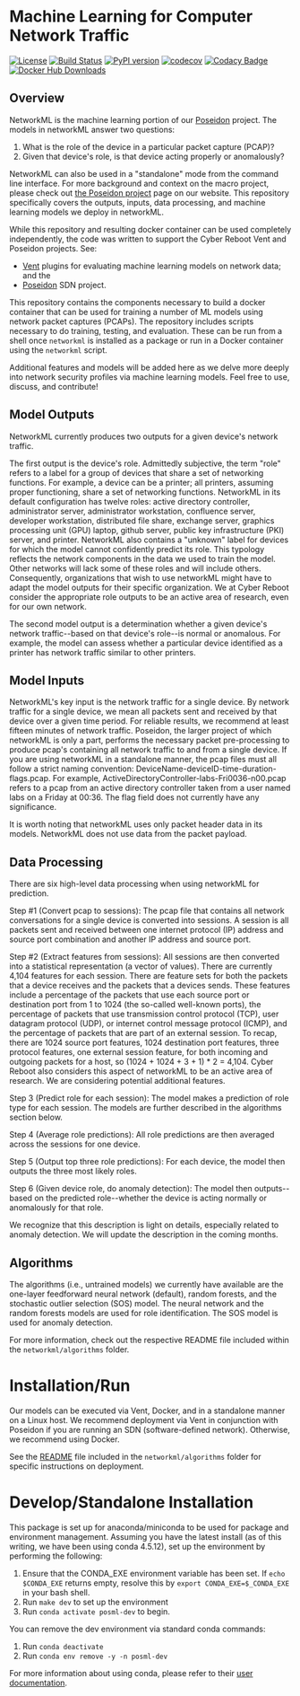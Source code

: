 # Machine Learning for Computer Network Traffic

[![License](https://img.shields.io/badge/License-Apache%202.0-blue.svg)](https://opensource.org/licenses/Apache-2.0)
[![Build Status](https://api.travis-ci.com/CyberReboot/NetworkML.svg?branch=master)](https://travis-ci.com/CyberReboot/NetworkML)
[![PyPI version](https://badge.fury.io/py/networkml.svg)](https://badge.fury.io/py/networkml)
[![codecov](https://codecov.io/gh/CyberReboot/NetworkML/branch/master/graph/badge.svg)](https://codecov.io/gh/CyberReboot/NetworkML)
[![Codacy Badge](https://api.codacy.com/project/badge/Grade/28bb6ce9fa154134b8dda35c5d5d7010)](https://www.codacy.com/app/CyberReboot/NetworkML?utm_source=github.com&amp;utm_medium=referral&amp;utm_content=CyberReboot/NetworkML&amp;utm_campaign=Badge_Grade)
[![Docker Hub Downloads](https://img.shields.io/docker/pulls/cyberreboot/networkml.svg)](https://hub.docker.com/r/cyberreboot/networkml/)

## Overview
NetworkML is the machine learning portion of our [Poseidon](https://github.com/CyberReboot/poseidon)
project. The models in networkML answer two questions:
  1. What is the role of the device in a particular packet capture (PCAP)?
  2. Given that device's role, is that device acting properly or anomalously?

NetworkML can also be used in a "standalone" mode from the command line interface.
For more background and context on the macro project, please check out
[the Poseidon project](https://www.cyberreboot.org/projects/poseidon/)
page on our website. This repository specifically covers the outputs, inputs,
data processing, and machine learning models we deploy in networkML.

While this repository and resulting docker container can be used completely
independently, the code was written to support the Cyber Reboot Vent and
Poseidon projects. See:

- [Vent](https://github.com/CyberReboot/vent) plugins for evaluating
machine learning models on network data; and the
- [Poseidon](https://github.com/CyberReboot/poseidon) SDN project.

This repository contains the components necessary to build a docker container
that can be used for training a number of ML models using network packet
captures (PCAPs). The repository includes scripts necessary to do training,
testing, and evaluation. These can be run from a shell once `networkml` is
installed as a package or run in a Docker container using the `networkml`
script.

Additional features and models will be added here as we delve more
deeply into network security profiles via machine learning models. Feel
free to use, discuss, and contribute!

## Model Outputs
NetworkML currently produces two outputs for a given device's network traffic.

The first output is the device's role. Admittedly subjective, the term "role"
refers to a label for a group of devices that share a set of networking functions.
For example, a device can be a printer; all printers, assuming proper functioning,
share a set of networking functions. NetworkML in its default configuration has
twelve roles: active directory controller, administrator server, administrator
workstation, confluence server, developer workstation, distributed file share,
exchange server, graphics processing unit (GPU) laptop, github server, public
key infrastructure (PKI) server, and printer. NetworkML also contains a
"unknown" label for devices for which the model cannot confidently predict its
role. This typology reflects the network components in the data we used to train
the model. Other networks will lack some of these roles and will include others.
Consequently, organizations that wish to use networkML might have to adapt the
model outputs for their specific organization. We at Cyber Reboot consider the
appropriate role outputs to be an active area of research, even for our own
network.

The second model output is a determination whether a given device's network
traffic--based on that device's role--is normal or anomalous. For example,
the model can assess whether a particular device identified as a printer has
network traffic similar to other printers.

## Model Inputs
NetworkML's key input is the network traffic for a single device. By network
traffic for a single device, we mean all packets sent and received by that
device over a given time period. For reliable results, we recommend at least
fifteen minutes of network traffic. Poseidon, the larger project of which
networkML is only a part, performs the necessary packet pre-processing to
produce pcap's containing all network traffic to and from a single device. If
you are using networkML in a standalone manner, the pcap files must all follow
a strict naming convention: DeviceName-deviceID-time-duration-flags.pcap. For
example, ActiveDirectoryController-labs-Fri0036-n00.pcap refers to a pcap from
an active directory controller taken from a user named labs on a Friday at
00:36. The flag field does not currently have any significance.

It is worth noting that networkML uses only packet header data in its models.
NetworkML does not use data from the packet payload.

## Data Processing

There are six high-level data processing when using networkML for prediction.

Step #1 (Convert pcap to sessions): The pcap file that contains all network
conversations for a single device is converted into sessions. A session is all
packets sent and received between one internet protocol (IP) address and source
port combination and another IP address and source port.

Step #2 (Extract features from sessions): All sessions are then converted into
a statistical representation (a vector of values). There are currently 4,104
features for each session. There are feature sets for both the packets
that a device receives and the packets that a devices sends. These features
include a percentage of the packets that use each source port or destination
port from 1 to 1024 (the so-called well-known ports), the percentage of packets
that use transmission control protocol (TCP), user datagram protocol (UDP), or
internet control message protocol (ICMP), and the percentage of packets that are
part of an external session. To recap, there are 1024 source port features, 1024
destination port features, three protocol features, one external session feature,
for both incoming and outgoing packets for a host, so (1024 + 1024 + 3 + 1) * 2
= 4,104. Cyber Reboot also considers this aspect of networkML to be an active
area of research. We are considering potential additional features.

Step 3 (Predict role for each session): The model makes a prediction of role
type for each session. The models are further described in the algorithms
section below.

Step 4 (Average role predictions): All role predictions are then averaged
across the sessions for one device.

Step 5 (Output top three role predictions): For each device, the model then
outputs the three most likely roles.

Step 6 (Given device role, do anomaly detection): The model then outputs--
based on the predicted role--whether the device is acting normally or
anomalously for that role.

We recognize that this description is light on details, especially related to
anomaly detection. We will update the description in the coming months.

## Algorithms

The algorithms (i.e., untrained models) we currently have available are the
one-layer feedforward neural network (default), random forests, and the stochastic
outlier selection (SOS) model. The neural network and the random forests models
are used for role identification. The SOS model is used for anomaly detection.

For more information, check out the respective README file included within
the `networkml/algorithms` folder.

# Installation/Run

Our models can be executed via Vent, Docker, and in a standalone manner on a
Linux host. We recommend deployment via Vent in conjunction with Poseidon if you
are running an SDN (software-defined network). Otherwise, we recommend using Docker.

See the [README](https://github.com/CyberReboot/NetworkML/blob/master/networkml/algorithms/README.md) file included in the `networkml/algorithms` folder for specific instructions on deployment.

# Develop/Standalone Installation

This package is set up for anaconda/miniconda to be used for package and environment
management. Assuming you have the latest install (as of this writing, we have been using
conda 4.5.12), set up the environment by performing the following:
 1. Ensure that the CONDA_EXE environment variable has been set. If `echo $CONDA_EXE`
returns empty, resolve this by `export CONDA_EXE=$_CONDA_EXE` in your bash shell.
 2. Run `make dev` to set up the environment
 3. Run `conda activate posml-dev` to begin.

You can remove the dev environment via standard conda commands:
 1. Run `conda deactivate`
 2. Run `conda env remove -y -n posml-dev`

For more information about using conda, please refer to their
[user documentation](https://conda.io/projects/conda/en/latest/user-guide/getting-started.html).
